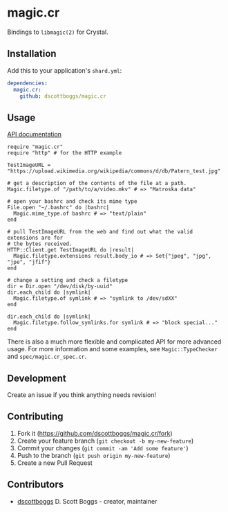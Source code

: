 # magic.cr

Bindings to `libmagic(2)` for Crystal.

## Installation

Add this to your application's `shard.yml`:

```yaml
dependencies:
  magic.cr:
    github: dscottboggs/magic.cr
```

## Usage

[API documentation](https://dscottboggs.github.io/magic.cr/index.html)

```crystal
require "magic.cr"
require "http" # for the HTTP example

TestImageURL = "https://upload.wikimedia.org/wikipedia/commons/d/db/Patern_test.jpg"

# get a description of the contents of the file at a path.
Magic.filetype.of "/path/to/a/video.mkv" # => "Matroska data"

# open your bashrc and check its mime type
File.open "~/.bashrc" do |bashrc|
  Magic.mime_type.of bashrc # => "text/plain"
end

# pull TestImageURL from the web and find out what the valid extensions are for
# the bytes received.
HTTP::Client.get TestImageURL do |result|
  Magic.filetype.extensions result.body_io # => Set{"jpeg", "jpg", "jpe", "jfif"}
end

# change a setting and check a filetype
dir = Dir.open "/dev/disk/by-uuid"
dir.each_child do |symlink|
  Magic.filetype.of symlink # => "symlink to /dev/sdXX"
end

dir.each_child do |symlink|
  Magic.filetype.follow_symlinks.for symlink # => "block special..."
end
```

There is also a much more flexible and complicated API for more advanced usage.
For more information and some examples, see `Magic::TypeChecker` and
`spec/magic.cr_spec.cr`.

## Development

Create an issue if you think anything needs revision!

## Contributing

1. Fork it (<https://github.com/dscottboggs/magic.cr/fork>)
2. Create your feature branch (`git checkout -b my-new-feature`)
3. Commit your changes (`git commit -am 'Add some feature'`)
4. Push to the branch (`git push origin my-new-feature`)
5. Create a new Pull Request

## Contributors

- [dscottboggs](https://github.com/dscottboggs) D. Scott Boggs - creator, maintainer
